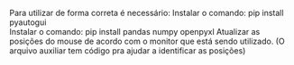 Para utilizar de forma correta é necessário:
Instalar o comando: pip install pyautogui  
Instalar o comando: pip install pandas numpy openpyxl
Atualizar as posições do mouse de acordo com o monitor que está sendo utilizado. (O arquivo auxiliar tem código pra ajudar a identificar as posições)
